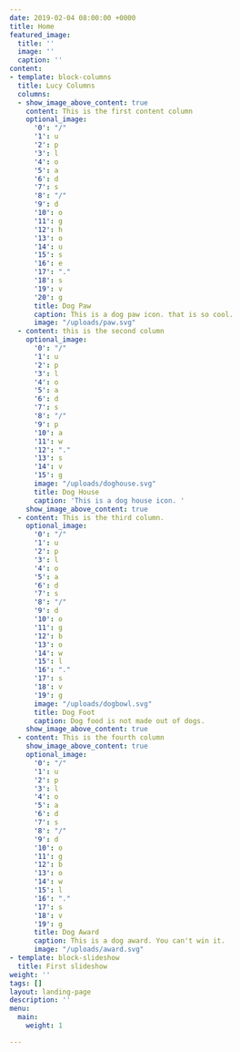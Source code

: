 ```yaml
---
date: 2019-02-04 08:00:00 +0000
title: Home
featured_image:
  title: ''
  image: ''
  caption: ''
content:
- template: block-columns
  title: Lucy Columns
  columns:
  - show_image_above_content: true
    content: This is the first content column
    optional_image:
      '0': "/"
      '1': u
      '2': p
      '3': l
      '4': o
      '5': a
      '6': d
      '7': s
      '8': "/"
      '9': d
      '10': o
      '11': g
      '12': h
      '13': o
      '14': u
      '15': s
      '16': e
      '17': "."
      '18': s
      '19': v
      '20': g
      title: Dog Paw
      caption: This is a dog paw icon. that is so cool.
      image: "/uploads/paw.svg"
  - content: this is the second column
    optional_image:
      '0': "/"
      '1': u
      '2': p
      '3': l
      '4': o
      '5': a
      '6': d
      '7': s
      '8': "/"
      '9': p
      '10': a
      '11': w
      '12': "."
      '13': s
      '14': v
      '15': g
      image: "/uploads/doghouse.svg"
      title: Dog House
      caption: 'This is a dog house icon. '
    show_image_above_content: true
  - content: This is the third column.
    optional_image:
      '0': "/"
      '1': u
      '2': p
      '3': l
      '4': o
      '5': a
      '6': d
      '7': s
      '8': "/"
      '9': d
      '10': o
      '11': g
      '12': b
      '13': o
      '14': w
      '15': l
      '16': "."
      '17': s
      '18': v
      '19': g
      image: "/uploads/dogbowl.svg"
      title: Dog Foot
      caption: Dog food is not made out of dogs.
    show_image_above_content: true
  - content: This is the fourth column
    show_image_above_content: true
    optional_image:
      '0': "/"
      '1': u
      '2': p
      '3': l
      '4': o
      '5': a
      '6': d
      '7': s
      '8': "/"
      '9': d
      '10': o
      '11': g
      '12': b
      '13': o
      '14': w
      '15': l
      '16': "."
      '17': s
      '18': v
      '19': g
      title: Dog Award
      caption: This is a dog award. You can't win it.
      image: "/uploads/award.svg"
- template: block-slideshow
  title: First slideshow
weight: ''
tags: []
layout: landing-page
description: ''
menu:
  main:
    weight: 1

---
```

